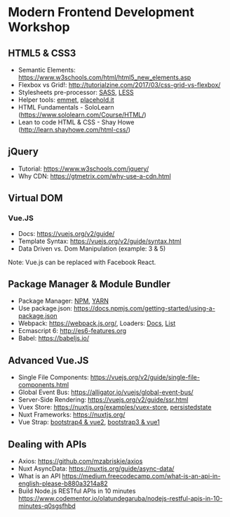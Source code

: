 # Modern Frontend Development Workshop

## HTML5 & CSS3
* Semantic Elements: https://www.w3schools.com/html/html5_new_elements.asp
* Flexbox vs Grid!: http://tutorialzine.com/2017/03/css-grid-vs-flexbox/
* Stylesheets pre-processor: [SASS](http://sass-lang.com/), [LESS](http://lesscss.org/)
* Helper tools: [emmet](https://emmet.io/), [placehold.it](http://placehold.it)
* HTML Fundamentals - SoloLearn (https://www.sololearn.com/Course/HTML/)
* Lean to code HTML & CSS - Shay Howe (http://learn.shayhowe.com/html-css/)

## jQuery
* Tutorial: https://www.w3schools.com/jquery/
* Why CDN: https://gtmetrix.com/why-use-a-cdn.html

## Virtual DOM

### Vue.JS
* Docs: https://vuejs.org/v2/guide/
* Template Syntax: https://vuejs.org/v2/guide/syntax.html
* Data Driven vs. Dom Manipulation (example: 3 & 5)

Note: Vue.js can be replaced with Facebook React.

## Package Manager & Module Bundler
* Package Manager: [NPM](https://www.npmjs.com/), [YARN](https://yarnpkg.com/en/)
* Use package.json: https://docs.npmjs.com/getting-started/using-a-package.json
* Webpack: https://webpack.js.org/, Loaders: [Docs](https://webpack.js.org/concepts/loaders/#example), [List](https://github.com/search?q=topic%3Awebpack-loader+org%3Awebpack-contrib&type=Repositories)
* Ecmascript 6: http://es6-features.org
* Babel: https://babeljs.io/

## Advanced Vue.JS
* Single File Components: https://vuejs.org/v2/guide/single-file-components.html
* Global Event Bus: https://alligator.io/vuejs/global-event-bus/
* Server-Side Rendering: https://vuejs.org/v2/guide/ssr.html
* Vuex Store: https://nuxtjs.org/examples/vuex-store, [persistedstate](https://github.com/robinvdvleuten/vuex-persistedstate)
* Nuxt Frameworks: https://nuxtjs.org/
* Vue Strap: [bootstrap4 & vue2](https://github.com/bootstrap-vue), [bootstrap3 & vue1](https://github.com/yuche/vue-strap)

## Dealing with APIs
* Axios: https://github.com/mzabriskie/axios
* Nuxt AsyncData: https://nuxtjs.org/guide/async-data/
* What is an API https://medium.freecodecamp.com/what-is-an-api-in-english-please-b880a3214a82
* Build Node.js RESTful APIs in 10 minutes https://www.codementor.io/olatundegaruba/nodejs-restful-apis-in-10-minutes-q0sgsfhbd
